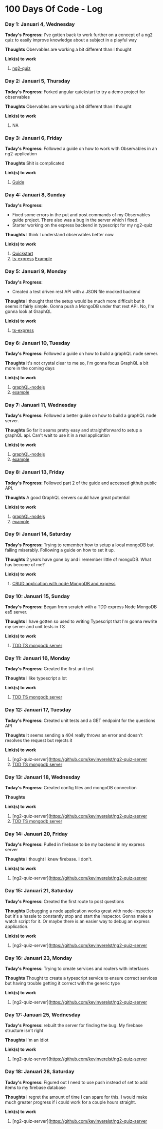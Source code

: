# 100 Days Of Code - Log

### Day 1: Januari 4, Wednesday

**Today's Progress**: I've gotten back to work further on a concept of a ng2 quiz to easily improve knowledge about a subject in a playful way

**Thoughts** Obervables are working a bit different than I thought 

**Link(s) to work**
1. [ng2-quiz](https://github.com/kevinverelst/ng2-quiz)

### Day 2: Januari 5, Thursday

**Today's Progress**: Forked angular quickstart to try a demo project for observables 

**Thoughts** Obervables are working a bit different than I thought 

**Link(s) to work**
1. NA

### Day 3: Januari 6, Friday

**Today's Progress**: Followed a guide on how to work with Observables in an ng2-application 

**Thoughts** Shit is complicated 

**Link(s) to work**
1. [Guide](https://scotch.io/tutorials/angular-2-http-requests-with-observables)


### Day 4: Januari 8, Sunday

**Today's Progress**: 
- Fixed some errors in the put and post commands of my Observables guide project. 
There also was a bug in the server which I fixed.
- Starter working on the express backend in typescript for my ng2-quiz

**Thoughts** I think I understand observables better now

**Link(s) to work**
1. [Quickstart](https://github.com/kevinverelst/quickstart)
2. [ts-express](https://github.com/kevinverelst/ts-express) [Example](http://mherman.org/blog/2016/11/05/developing-a-restful-api-with-node-and-typescript/#.WHKR1bYrKJQ)

### Day 5: Januari 9, Monday

**Today's Progress**: 
- Created a test driven rest API with a JSON file mocked backend

**Thoughts** I thought that the setup would be much more difficult but it seems it fairly simple.
Gonna push a MongoDB under that rest API. No, I'm gonna look at GraphQL

**Link(s) to work**
1. [ts-express](https://github.com/kevinverelst/ts-express)

### Day 6: Januari 10, Tuesday

**Today's Progress**: Followed a guide on how to build a graphQL node server.

**Thoughts** It's not crystal clear to me so, I'm gonna focus GraphQL a bit more in the coming days

**Link(s) to work**
1. [graphQL-nodejs](https://github.com/kevinverelst/grapQL-nodejs)
2. [example](https://www.sitepoint.com/creating-graphql-server-nodejs-mongodb/)

### Day 7: Januari 11, Wednesday

**Today's Progress**: Followed a better guide on how to build a graphQL node server.

**Thoughts** So far it seams pretty easy and straightforward to setup a graphQL api. Can't wait to use it in a real application

**Link(s) to work**
1. [graphQL-nodejs](https://github.com/kevinverelst/grapQL-nodejs)
2. [example](https://edgecoders.com/graphql-learn-by-doing-part-1-of-3-9b04cadeacfa#.9jwy3gtqj)

### Day 8: Januari 13, Friday

**Today's Progress**: Followed part 2 of the guide and accessed github public API.

**Thoughts** A good GraphQL servers could have great potential

**Link(s) to work**
1. [graphQL-nodejs](https://github.com/kevinverelst/grapQL-nodejs)
2. [example](https://edgecoders.com/graphql-learn-by-doing-part-1-of-3-9b04cadeacfa#.9jwy3gtqj)

### Day 9: Januari 14, Saturday

**Today's Progress**: Trying to remember how to setup a local mongoDB but failing miserably. Following a guide on how to set it up.

**Thoughts** 2 years have gone by and i remember little of mongoDB. What has become of me?

**Link(s) to work**
1. [CRUD application with node MongoDB and express](https://zellwk.com/blog/crud-express-mongodb/)

### Day 10: Januari 15, Sunday

**Today's Progress**: Began from scratch with a TDD express Node MongoDB es5 server.

**Thoughts** I have gotten so used to writing Typescript that I'm gonna rewrite my server and unit tests in TS

**Link(s) to work**
1. [TDD TS mongodb server](http://mherman.org/blog/2016/11/05/developing-a-restful-api-with-node-and-typescript/#.WHtzxbYrKJQ)

### Day 11: Januari 16, Monday

**Today's Progress**: Created the first unit test 

**Thoughts** I like typescript a lot

**Link(s) to work**
1. [TDD TS mongodb server](http://mherman.org/blog/2016/11/05/developing-a-restful-api-with-node-and-typescript/#.WHtzxbYrKJQ)

### Day 12: Januari 17, Tuesday

**Today's Progress**: Created unit tests and a GET endpoint for the questions API

**Thoughts** It seems sending a 404 really throws an error and doesn't resolves the request but rejects it

**Link(s) to work**
1. [ng2-quiz-server](https://github.com/kevinverelst/ng2-quiz-server
2. [TDD TS mongodb server](http://mherman.org/blog/2016/11/05/developing-a-restful-api-with-node-and-typescript/#.WHtzxbYrKJQ)

### Day 13: Januari 18, Wednesday

**Today's Progress**: Created config files and mongoDB connection

**Thoughts** 

**Link(s) to work**
1. [ng2-quiz-server](https://github.com/kevinverelst/ng2-quiz-server
2. [TDD TS mongodb server](http://mherman.org/blog/2016/11/05/developing-a-restful-api-with-node-and-typescript/#.WHtzxbYrKJQ)

### Day 14: Januari 20, Friday

**Today's Progress**: Pulled in firebase to be my backend in my express server

**Thoughts** I thought I knew firebase. I don't.

**Link(s) to work**
1. [ng2-quiz-server](https://github.com/kevinverelst/ng2-quiz-server


### Day 15: Januari 21, Saturday

**Today's Progress**: Created the first route to post questions

**Thoughts** Debugging a node application works great with node-inspector but it's a hassle to constantly stop and start the inspector. Gonna make a watch script for it.
Or maybe there is an easier way to debug an express application. 

**Link(s) to work**
1. [ng2-quiz-server](https://github.com/kevinverelst/ng2-quiz-server

### Day 16: Januari 23, Monday

**Today's Progress**: Trying to create services and routers with interfaces

**Thoughts** Thought to create a typescript service to ensure correct services but having trouble getting it correct with the generic type

**Link(s) to work**
1. [ng2-quiz-server](https://github.com/kevinverelst/ng2-quiz-server

### Day 17: Januari 25, Wednesday

**Today's Progress**: rebuilt the server for finding the bug. My firebase structure isn't right

**Thoughts** I'm an idiot

**Link(s) to work**
1. [ng2-quiz-server](https://github.com/kevinverelst/ng2-quiz-server


### Day 18: Januari 28, Saturday

**Today's Progress**: Figured out I need to use push instead of set to add items to my firebase database

**Thoughts** I regret the amount of time I can spare for this. I would make much greater progress if i could work for a couple hours straight.

**Link(s) to work**
1. [ng2-quiz-server](https://github.com/kevinverelst/ng2-quiz-server


